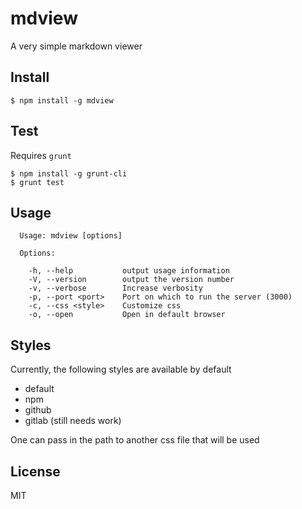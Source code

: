 # mdview

A very simple markdown viewer

## Install

```
$ npm install -g mdview
```

## Test

Requires `grunt`

```
$ npm install -g grunt-cli
$ grunt test
```

## Usage

```
  Usage: mdview [options]

  Options:

    -h, --help           output usage information
    -V, --version        output the version number
    -v, --verbose        Increase verbosity
    -p, --port <port>    Port on which to run the server (3000)
    -c, --css <style>    Customize css
    -o, --open           Open in default browser

```

## Styles

Currently, the following styles are available by default

- default
- npm
- github
- gitlab (still needs work)

One can pass in the path to another css file that will be used

## License

MIT